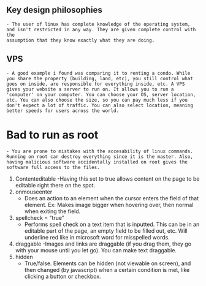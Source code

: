 ## Key design philosophies
	- The user of linux has complete knowledge of the operating system,
	and isn't restricted in any way. They are given complete control with the 
	assumption that they know exactly what they are doing. 

## VPS
	- A good example i found was comparing it to renting a condo. While you share the property (building, land, etc), you still control what goes on inside, are responsible for everything inside, etc. A VPS gives your website a server to run on. It allows you to run a 'computer' on your computer. You can choose your OS, server location, etc. You can also choose the size, so you can pay much less if you don't expect a lot of traffic. You can also select location, meaning better speeds for users across the world.

# Bad to run as root
	- You are prone to mistakes with the accesability of linux commands. Running on root can destroy everything since it is the master. Also, having malicious software accidentally installed on root gives the software full access to the files. 

1. Contenteditable
	-Having this set to true allows content on the page to be editable right there on the spot. 
2. onmouseenter
	- Does an action to an element when the cursor enters the field of that element.
	Ex: Makes image bigger when hovering over, then normal when exiting the field.
3. spellcheck = "true"
	- Performs spell check on a text item that is inputted. This can be in an editable part of the page, an empty field to be filled out, etc. Will underline red like in microsoft word for misspelled words.
4. draggable
	-Images and links are draggable (if you drag them, they go with your mouse until you let go). You can make text draggable. 
5. hidden
	- True/false. Elements can be hidden (not viewable on screen), and then changed (by javascript) when a certain condition is met, like clicking a button or checkbox. 